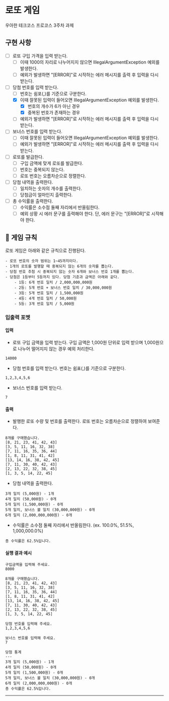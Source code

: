 # 로또 게임

우아한 테크코스 프로코스 3주차 과제

## 구현 사항
- [ ] 로또 구입 가격을 입력 받는다.
  - [ ] 이때 1000의 자리로 나누어지지 않으면 IllegalArgumentException 예외를 발생한다.
  - [ ] 예외가 발생하면 "[ERROR]"로 시작하는 에러 메시지를 출력 후 입력을 다시 받는다.
- [ ] 당첨 번호를 입력 받는다.
  - [ ] 번호는 쉼포(,)를 기준으로 구분한다.
  - [x] 이때 잘못된 입력이 들어오면 IllegalArgumentException 예외를 발생한다.
    - [x] 번호의 개수가 6가 아닌 경우
    - [x] 중복된 번호가 존재하는 경우
  - [ ] 예외가 발생하면 "[ERROR]"로 시작하는 에러 메시지를 출력 후 입력을 다시 받는다.
- [ ] 보너스 번호를 입력 받는다.
  - [ ] 이때 잘못된 입력이 들어오면 IllegalArgumentException 예외를 발생한다.
  - [ ] 예외가 발생하면 "[ERROR]"로 시작하는 에러 메시지를 출력 후 입력을 다시 받는다.
- [ ] 로또를 발급한다.
  - [ ] 구입 금액에 맞게 로또를 발급한다.
  - [ ] 번호는 중복되지 않는다.
  - [ ] 로또 번호는 오름차순으로 정렬한다.
- [ ] 당첨 내역을 출력한다.
  - [ ] 일치하는 숫자의 개수를 출력한다.
  - [ ] 당첨금이 얼마인지 출력한다.
- [ ] 총 수익률을 출력한다.
  - [ ] 수익률은 소수점 둘째 자리에서 반올림한다.
  - [ ] 예외 상황 시 에러 문구를 출력해야 한다. 단, 에러 문구는 "[ERROR]"로 시작해야 한다.

## 🚀 게임 규칙

로또 게임은 아래와 같은 규칙으로 진행된다.

```
- 로또 번호의 숫자 범위는 1~45까지이다.
- 1개의 로또를 발행할 때 중복되지 않는 6개의 숫자를 뽑는다.
- 당첨 번호 추첨 시 중복되지 않는 숫자 6개와 보너스 번호 1개를 뽑는다.
- 당첨은 1등부터 5등까지 있다. 당첨 기준과 금액은 아래와 같다.
    - 1등: 6개 번호 일치 / 2,000,000,000원
    - 2등: 5개 번호 + 보너스 번호 일치 / 30,000,000원
    - 3등: 5개 번호 일치 / 1,500,000원
    - 4등: 4개 번호 일치 / 50,000원
    - 5등: 3개 번호 일치 / 5,000원
```

### 입출력 포멧

#### 입력

- 로또 구입 금액을 입력 받는다. 구입 금액은 1,000원 단위로 입력 받으며 1,000원으로 나누어 떨어지지 않는 경우 예외 처리한다.

```
14000
```

- 당첨 번호를 입력 받는다. 번호는 쉼표(,)를 기준으로 구분한다.

```
1,2,3,4,5,6
```

- 보너스 번호를 입력 받는다.

```
7
```

#### 출력

- 발행한 로또 수량 및 번호를 출력한다. 로또 번호는 오름차순으로 정렬하여 보여준다.

```
8개를 구매했습니다.
[8, 21, 23, 41, 42, 43] 
[3, 5, 11, 16, 32, 38] 
[7, 11, 16, 35, 36, 44] 
[1, 8, 11, 31, 41, 42] 
[13, 14, 16, 38, 42, 45] 
[7, 11, 30, 40, 42, 43] 
[2, 13, 22, 32, 38, 45] 
[1, 3, 5, 14, 22, 45]
```

- 당첨 내역을 출력한다.

```
3개 일치 (5,000원) - 1개
4개 일치 (50,000원) - 0개
5개 일치 (1,500,000원) - 0개
5개 일치, 보너스 볼 일치 (30,000,000원) - 0개
6개 일치 (2,000,000,000원) - 0개
```

- 수익률은 소수점 둘째 자리에서 반올림한다. (ex. 100.0%, 51.5%, 1,000,000.0%)

```
총 수익률은 62.5%입니다.
```

#### 실행 결과 예시

```
구입금액을 입력해 주세요.
8000

8개를 구매했습니다.
[8, 21, 23, 41, 42, 43] 
[3, 5, 11, 16, 32, 38] 
[7, 11, 16, 35, 36, 44] 
[1, 8, 11, 31, 41, 42] 
[13, 14, 16, 38, 42, 45] 
[7, 11, 30, 40, 42, 43] 
[2, 13, 22, 32, 38, 45] 
[1, 3, 5, 14, 22, 45]

당첨 번호를 입력해 주세요.
1,2,3,4,5,6

보너스 번호를 입력해 주세요.
7

당첨 통계
---
3개 일치 (5,000원) - 1개
4개 일치 (50,000원) - 0개
5개 일치 (1,500,000원) - 0개
5개 일치, 보너스 볼 일치 (30,000,000원) - 0개
6개 일치 (2,000,000,000원) - 0개
총 수익률은 62.5%입니다.
```

---
